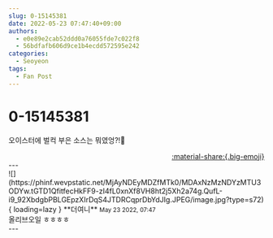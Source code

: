 ```yaml
---
slug: 0-15145381
date: 2022-05-23 07:47:40+09:00
authors:
  - e0e89e2cab52ddd0a76055fde7c022f8
  - 56bdfafb606d9ce1b4ecdd572595e242
categories:
  - Seoyeon
tags:
  - Fan Post
---
```


# 0-15145381

<div class="post-container" markdown="1">
<div class="content-container md-sidebar__scrollwrap" markdown="1">

오이스터에 벌컥 부은 소스는 뭐였엉?!🥫

</div>
</div>

<div style="text-align: right;" markdown="1">
<a href="https://weverse.io/fromis9/fanpost/0-15145381" style="text-align: right;">:material-share:{.big-emoji}</a>
</div>
---

<div class="comments-container md-sidebar__scrollwrap" markdown="1">
<div class="comment" markdown="1">
<div class='id-container' markdown="1">
![](https://phinf.wevpstatic.net/MjAyNDEyMDZfMTk0/MDAxNzMzNDYzMTU3ODYw.tGTD1QfitfecHkFF9-zI4fL0xnXf8VH8ht2j5Xh2a74g.QufL-i9_92XbdgbPBLGEpzXIrDqS4JTDRCqprDbYdJIg.JPEG/image.jpg?type=s72){ loading=lazy }
**<span class="artist">더여니</span>** <small>May 23 2022, 07:47</small><br>
</div>
<div class='comment-body' markdown="1">
올리브오일 ㅎㅎㅎㅎ
</div>
</div>
</div>
---
